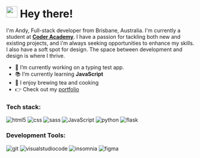 <!--
**andychangdev/andychangdev** is a ✨ _special_ ✨ repository because its `README.md` (this file) appears on your GitHub profile.

Here are some ideas to get you started:

- 🔭 I’m currently working on ...
- 🌱 I’m currently learning ...
- 👯 I’m looking to collaborate on ...
- 🤔 I’m looking for help with ...
- 💬 Ask me about ...
- 📫 How to reach me: ...
- 😄 Pronouns: ...
- ⚡ Fun fact: ...
-->

<h1><img src="https://emojis.slackmojis.com/emojis/images/1531849430/4246/blob-sunglasses.gif?1531849430" width="30"/> Hey there!</h1>

<p>
  I'm Andy, Full-stack developer from Brisbane, Australia. I'm currently a student at <strong><a href="https://coderacademy.edu.au/">Coder Academy</a></strong>. I have a passion for tackling both new and existing projects, and i'm always seeking opportunities to enhance my skills. I also have a soft spot for design. The space between development and design is where I thrive.

  - 🔭 I’m currently working on a typing test app. 
  - 📚 I’m currently learning **JavaScript**
  - 🌱 I enjoy brewing tea and cooking
  - 👉 Check out my [portfolio](https://andychang.dev/)
</p>

<h3>Tech stack:</h3>
<p>
  <img alt="html5" src="https://img.shields.io/badge/-HTML5-E34F26?style=flat-square&logo=html5&logoColor=white" />
  <img alt="css" src="https://img.shields.io/badge/-CSS3-1572B6?style=flat-square&logo=css3&logoColor=white" />
  <img alt="sass" src="https://img.shields.io/badge/-Sass-CC6699?style=flat-square&logo=sass&logoColor=white" />
  <img alt="JavaScript" src="https://img.shields.io/badge/-JavaScript-F7B93E?style=flat-square&logo=javascript&logoColor=white" />
  <img alt="python" src="https://img.shields.io/badge/-Python-3776AB?style=flat-square&logo=python&logoColor=white" />
  <img alt="flask" src="https://img.shields.io/badge/-Flask-666666?style=flat-square&logo=flask&logoColor=white" />
</p>

<h3>Development Tools:</h3>
<p>
  <img alt="git" src="https://img.shields.io/badge/-Git-F05032?style=flat-square&logo=git&logoColor=white" />
  <img alt="visualstudiocode" src="https://img.shields.io/badge/-VScode-007ACC?style=flat-square&logo=visualstudiocode&logoColor=white" />
  <img alt="insomnia" src="https://img.shields.io/badge/-Insomnia-4000BF?style=flat-square&logo=insomnia&logoColor=white" />
  <img alt="figma" src="https://img.shields.io/badge/-Figma-F24E1E?style=flat-square&logo=figma&logoColor=white" />
</p>
